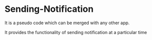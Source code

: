 # Sending-Notification

It is a pseudo code which can be merged with any other app.

It provides the functionality of sending notification at a particular time
